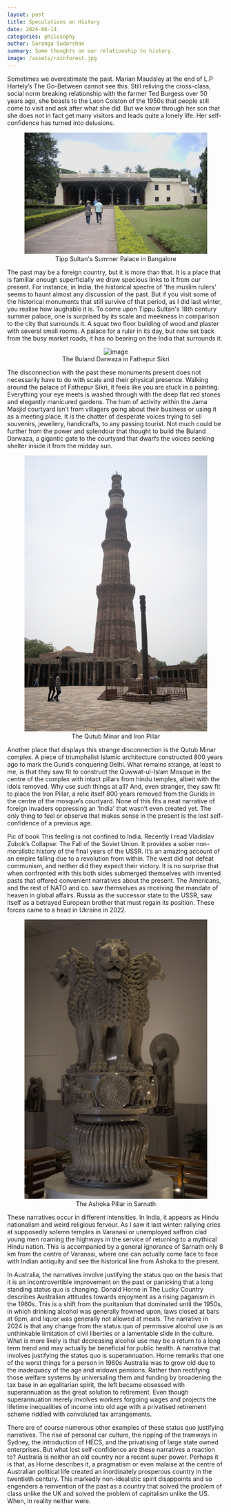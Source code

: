 ```yaml
---
layout: post
title: Speculations on History
date: 2024-06-14
categories: philosophy
author: Saranga Sudarshan
summary: Some thoughts on our relationship to history.
image: /assets/rainforest.jpg
---
```

Sometimes we overestimate the past. Marian Maudsley at the end of L.P Hartely’s The Go-Between cannot see this. Still reliving the cross-class, social norm breaking relationship with the farmer Ted Burgess over 50 years ago, she boasts to the Leon Colston of the 1950s that people still come to visit and ask after what she did. But we know through her son that she does not in fact get many visitors and leads quite a lonely life. Her self-confidence has turned into delusions.

<figure style="text-align:center;">
<img src="/assets/tippupalace.jpg" alt="image"/>
<figcaption> Tipp Sultan's Summer Palace in Bangalore
</figcaption>
</figure>

The past may be a foreign country, but it is more than that. It is a place that is familiar enough superficially we draw specious links to it from our present. For instance, in India, the historical spectre of 'the muslim rulers' seems to haunt almost any discussion of the past. But if you visit some of the historical monuments that still survive of that period, as I did last winter, you realise how laughable it is. To come upon Tippu Sultan's 18th century summer palace, one is surprised by its scale and meekness in comparison to the city that surrounds it. A squat two floor building of wood and plaster with several small rooms. A palace for a ruler in its day, but now set back from the busy market roads, it has no bearing on the India that surrounds it. 

<figure style="text-align:center;">
<img src="/assets/bulanddarwaza.jpg" alt="image"/>
<figcaption> The Buland Darwaza in Fathepur Sikri
</figcaption>
</figure>

The disconnection with the past these monuments present does not necessarily have to do with scale and their physical presence. Walking around the palace of Fathepur Sikri, it feels like you are stuck in a painting. Everything your eye meets is washed through with the deep flat red stones and elegantly manicured gardens. The hum of activity within the Jama Masjid courtyard isn’t from villagers going about their business or using it as a meeting place. It is the chatter of desperate voices trying to sell souvenirs, jewellery, handicrafts, to any passing tourist. Not much could be further from the power and splendour that thought to build the Buland Darwaza, a gigantic gate to the courtyard that dwarfs the voices seeking shelter inside it from the midday sun.

<figure style="text-align:center;">
<img src="/assets/qutubminar.jpg" alt="image"/>
<figcaption> The Qutub Minar and Iron Pillar
</figcaption>
</figure>

Another place that displays this strange disconnection is the Qutub Minar complex. A piece of triumphalist Islamic architecture constructed 800 years ago to mark the Gurid’s conquering Delhi. What remains strange, at least to me, is that they saw fit to construct the Quwwat-ul-Islam Mosque in the centre of the complex with intact pillars from hindu temples, albeit with the idols removed. Why use such things at all? And, even stranger, they saw fit to place the Iron Pillar, a relic itself 800 years removed from the Gurids in the centre of the mosque’s courtyard. None of this fits a neat narrative of foreign invaders oppressing an 'India' that wasn’t even created yet. The only thing to feel or observe that makes sense in the present is the lost self-confidence of a previous age.

Pic of book
This feeling is not confined to India. Recently I read Vladislav Zubok’s Collapse: The Fall of the Soviet Union. It provides a sober non-moralistic history of the final years of the USSR. It’s an amazing account of an empire falling due to a revolution from within. The west did not defeat communism, and neither did they expect their victory. It is no surprise that when confronted with this both sides submerged themselves with invented pasts that offered convenient narratives about the present. The Americans, and the rest of NATO and co. saw themselves as receiving the mandate of heaven in global affairs. Russia as the successor state to the USSR, saw itself as a betrayed European brother that must regain its position. These forces came to a head in Ukraine in 2022.

<figure style="text-align:center;">
<img src="/assets/ashokapillar.jpg" alt="image"/>
<figcaption> The Ashoka Pillar in Sarnath
</figcaption>
</figure>

These narratives occur in different intensities. In India, it appears as Hindu nationalism and weird religious fervour. As I saw it last winter: rallying cries at supposedly solemn temples in Varanasi or unemployed saffron clad young men roaming the highways in the service of returning to a mythical Hindu nation. This is accompanied by a general ignorance of Sarnath only 8 km from the centre of Varanasi, where one can actually come face to face with Indian antiquity and see the historical line from Ashoka to the present.

In Australia, the narratives involve justifying the status quo on the basis that it is an incontrovertible improvement on the past or panicking that a long standing status quo is changing. Donald Horne in The Lucky Country describes Australian attitudes towards enjoyment as a rising paganism in the 1960s. This is a shift from the puritanism that dominated until the 1950s, in which drinking alcohol was generally frowned upon, laws closed at bars at 6pm, and liquor was generally not allowed at meals. The narrative in 2024 is that any change from the status quo of permissive alcohol use is an unthinkable limitation of civil liberties or a lamentable slide in the culture. What is more likely is that decreasing alcohol use may be a return to a long term trend and may actually be beneficial for public health. A narrative that involves justifying the status quo is superannuation. Horne remarks that one of the worst things for a person in 1960s Australia was to grow old due to the inadequacy of the age and widows pensions. Rather than rectifying those welfare systems by universaling them and funding by broadening the tax base in an egalitarian spirit, the left became obsessed with superannuation as the great solution to retirement. Even though superannuation merely involves workers forgoing wages and projects the lifetime inequalities of income into old age with a privatised retirement scheme riddled with convoluted tax arrangements.

There are of course numerous other examples of these status quo justifying narratives. The rise of personal car culture, the ripping of the tramways in Sydney, the introduction of HECS, and the privatising of large state owned enterprises. But what lost self-confidence are these narratives a reaction to? Australia is neither an old country nor a recent super power. Perhaps it is that, as Horne describes it, a pragmatism or even malaise at the centre of Australian political life created an inordinately prosperous country in the twentieth century. This markedly non-idealistic spirit disappoints and so engenders a reinvention of the past as a country that solved the problem of class unlike the UK and solved the problem of capitalism unlike the US. When, in reality neither were.